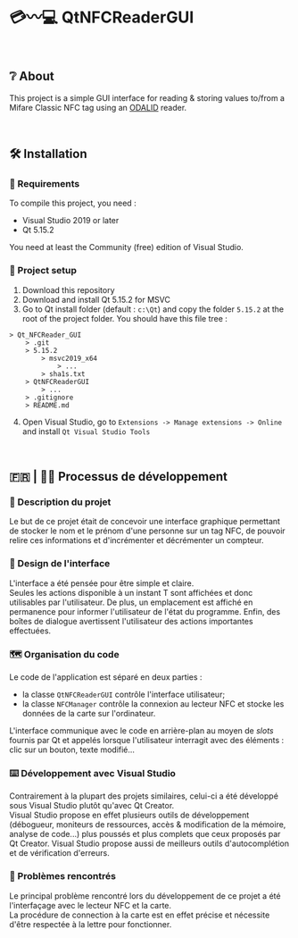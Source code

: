 # 💳〰️💻 QtNFCReaderGUI

<p>&nbsp;</p>

## ❔ About
This project is a simple GUI interface for reading & storing values to/from a Mifare Classic NFC tag using an [ODALID](https://odalid.com/fr/) reader.

<p>&nbsp;</p>

## 🛠 Installation

### 🔨 Requirements
To compile this project, you need :
* Visual Studio 2019 or later
* Qt 5.15.2

You need at least the Community (free) edition of Visual Studio.
<br>

### 🔧 Project setup
1. Download this repository
2. Download and install Qt 5.15.2 for MSVC
3. Go to Qt install folder (default : `c:\Qt`) and copy the folder `5.15.2` at the root of the project folder. You should have this file tree :
```
> Qt_NFCReader_GUI
	> .git
	> 5.15.2
		> msvc2019_x64
			> ...
		> sha1s.txt
	> QtNFCReaderGUI
		> ...
	> .gitignore
	> README.md
```
4. Open Visual Studio, go to `Extensions -> Manage extensions -> Online` and install `Qt Visual Studio Tools`

<p>&nbsp;</p>

## 🇫🇷 | 🤔💭 Processus de développement

### 📝 Description du projet
Le but de ce projet était de concevoir une interface graphique permettant de stocker le nom et le prénom d'une personne sur un tag NFC, de pouvoir relire ces informations et d'incrémenter et décrémenter un compteur.
<br>

### 🎨 Design de l'interface
L'interface a été pensée pour être simple et claire.<br>
Seules les actions disponible à un instant T sont affichées et donc utilisables par l'utilisateur. De plus, un emplacement est affiché en permanence pour informer l'utilisateur de l'état du programme. Enfin, des boîtes de dialogue avertissent l'utilisateur des actions importantes effectuées.
<br>

### 🗺️ Organisation du code
Le code de l'application est séparé en deux parties :
* la classe ``QtNFCReaderGUI`` contrôle l'interface utilisateur;
* la classe ``NFCManager`` contrôle la connexion au lecteur NFC et stocke les données de la carte sur l'ordinateur.

L'interface communique avec le code en arrière-plan au moyen de *slots* fournis par Qt et appelés lorsque l'utilisateur interragit avec des éléments : clic sur un bouton, texte modifié...
<br>

### ⌨️ Développement avec Visual Studio
Contrairement à la plupart des projets similaires, celui-ci a été développé sous Visual Studio plutôt qu'avec Qt Creator.<br>
Visual Studio propose en effet plusieurs outils de développement (débogueur, moniteurs de ressources, accès & modification de la mémoire, analyse de code...) plus poussés et plus complets que ceux proposés par Qt Creator. Visual Studio propose aussi de meilleurs outils d'autocomplétion et de vérification d'erreurs.
<br>

### 💢 Problèmes rencontrés
Le principal problème rencontré lors du développement de ce projet a été l'interfaçage avec le lecteur NFC et la carte.<br>
La procédure de connection à la carte est en effet précise et nécessite d'être respectée à la lettre pour fonctionner.